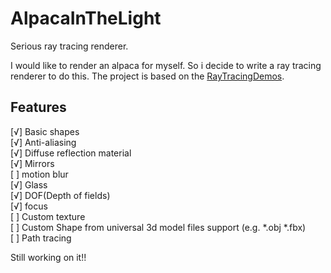 # AlpacaInTheLight
Serious ray tracing renderer.

I would like to render an alpaca for myself. So i decide to write a ray tracing renderer to do this. 
The project is based on the [RayTracingDemos](/alpaca2333/RayTracingDemos).

## Features
[√] Basic shapes <br/>
[√] Anti-aliasing <br/>
[√] Diffuse reflection material <br/>
[√] Mirrors <br/>
[ ] motion blur <br/>
[√] Glass <br/>
[√] DOF(Depth of fields) <br/>
[√] focus <br/>
[ ] Custom texture <br/>
[ ] Custom Shape from universal 3d model files support (e.g. *.obj *.fbx) <br/>
[ ] Path tracing <br/>

Still working on it!!
